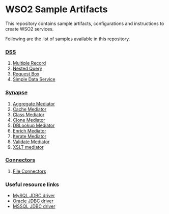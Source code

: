 # WSO2 Sample Artifacts
This repository contains sample artifacts, configurations and instructions to create WSO2 services.

Following are the list of samples available in this repository.
### [DSS](DSS)
1. [Multiple Record](DSS/4-multiple-records)
2. [Nested Query](DSS/2-nested-query)
3. [Request Box](DSS/3-request-box)
4. [Simple Data Service](DSS/1-simple-data-service)

### [Synapse](Synapse)
1. [Aggregate Mediator](Synapse/3-aggregate-mediator)
2. [Cache Mediator](Synapse/1-simple-cache-mediator)
3. [Class Mediator](Synapse/4-simple-class-mediator)
4. [Clone Mediator](Synapse/5-simple-clone-mediator)
5. [DBLookup Mediator](Synapse/7-DBLookup-mediator)
6. [Enrich Mediator](Synapse/9-enrich-mediator)
7. [Iterate Mediator](Synapse/6-iterate-mediator)
8. [Validate Mediator](Synapse/8-validate-multiple-schema)
9. [XSLT mediator](Synapse/2-xslt-transform-mediator)
### [Connectors](Connectors)
1. [File Connectors](Connectors/1-file-connector)
### Useful resource links
- [MySQL JDBC driver](https://dev.mysql.com/downloads/connector/j/)
- [Oracle JDBC driver](https://www.oracle.com/technetwork/database/application-development/jdbc/downloads/index.html)
- [MSSQL JDBC driver](https://docs.microsoft.com/en-us/sql/connect/jdbc/download-microsoft-jdbc-driver-for-sql-server?view=sql-server-2017)